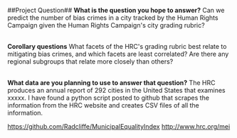 ##Project Question##
<b>What is the question you hope to answer?</b>
Can we predict the number of bias crimes in a city tracked by the Human Rights Campaign given the Human Rights Campaign's city grading rubric?<br></br>

<b>Corollary questions</b>
What facets of the HRC's grading rubric best relate to mitigating bias crimes, and which facets are least correlated?  Are there any regional subgroups that relate more closely than others?<br></br>

<b>What data are you planning to use to answer that question?</b>
The HRC produces an annual report of 292 cities in the United States that examines xxxxx.  I have found a python script posted to github that scrapes the information from the HRC website and creates CSV files of all the information.

https://github.com/Radcliffe/MunicipalEqualityIndex
http://www.hrc.org/mei

